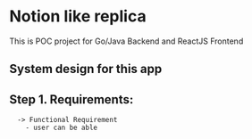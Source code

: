 # Notion like replica

This is POC project for Go/Java Backend and ReactJS Frontend


## System design for this app
## Step 1. Requirements:
      -> Functional Requirement
        - user can be able 

